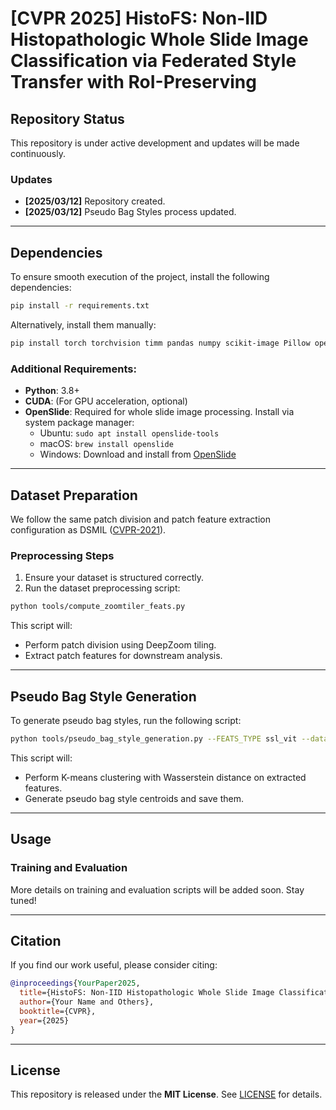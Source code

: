 # [CVPR 2025] HistoFS: Non-IID Histopathologic Whole Slide Image Classification via Federated Style Transfer with RoI-Preserving

## Repository Status
This repository is under active development and updates will be made continuously.

### Updates
- **[2025/03/12]** Repository created.
- **[2025/03/12]** Pseudo Bag Styles process updated.

---

## Dependencies
To ensure smooth execution of the project, install the following dependencies:

```bash
pip install -r requirements.txt
```

Alternatively, install them manually:
```bash
pip install torch torchvision timm pandas numpy scikit-image Pillow openslide-python tqdm argparse
```

### Additional Requirements:
- **Python**: 3.8+
- **CUDA**: (For GPU acceleration, optional)
- **OpenSlide**: Required for whole slide image processing. Install via system package manager:
  - Ubuntu: `sudo apt install openslide-tools`
  - macOS: `brew install openslide`
  - Windows: Download and install from [OpenSlide](https://openslide.org/)

---

## Dataset Preparation
We follow the same patch division and patch feature extraction configuration as DSMIL ([CVPR-2021](https://github.com/binli123/dsmil-wsi)).

### Preprocessing Steps
1. Ensure your dataset is structured correctly.
2. Run the dataset preprocessing script:

```bash
python tools/compute_zoomtiler_feats.py
```

This script will:
- Perform patch division using DeepZoom tiling.
- Extract patch features for downstream analysis.

---

## Pseudo Bag Style Generation
To generate pseudo bag styles, run the following script:

```bash
python tools/pseudo_bag_style_generation.py --FEATS_TYPE ssl_vit --dataset c17 --NUM_PSEUDO_STYLE 5
```

This script will:
- Perform  K-means clustering with Wasserstein distance on extracted features.
- Generate pseudo bag style centroids and save them.
---

## Usage
### Training and Evaluation
More details on training and evaluation scripts will be added soon. Stay tuned!

---

## Citation
If you find our work useful, please consider citing:
```bibtex
@inproceedings{YourPaper2025,
  title={HistoFS: Non-IID Histopathologic Whole Slide Image Classification via Federated Style Transfer with RoI-Preserving},
  author={Your Name and Others},
  booktitle={CVPR},
  year={2025}
}
```

---

## License
This repository is released under the **MIT License**. See [LICENSE](LICENSE) for details.